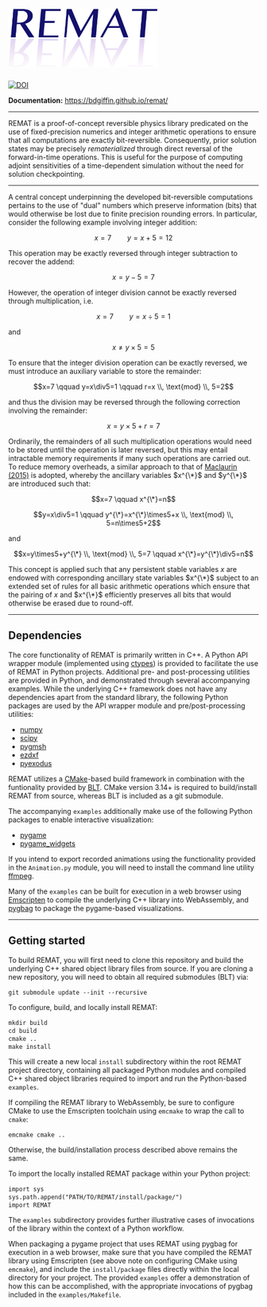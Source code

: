 # <img width="300" src="/docs/logo/remat_logo.png?raw=true" alt="REMAT">
[![DOI](https://zenodo.org/badge/DOI/10.5281/zenodo.14851878.svg)](https://doi.org/10.5281/zenodo.14851878)

**Documentation:** https://bdgiffin.github.io/remat/

---

REMAT is a proof-of-concept reversible physics library predicated on the use of fixed-precision numerics and integer arithmetic operations to ensure that all computations are exactly bit-reversible. Consequently, prior solution states may be precisely *rematerialized* through direct reversal of the forward-in-time operations. This is useful for the purpose of computing adjoint sensitivities of a time-dependent simulation without the need for solution checkpointing.

---

A central concept underpinning the developed bit-reversible computations pertains to the use of "dual" numbers which preserve information (bits) that would otherwise be lost due to finite precision rounding errors. In particular, consider the following example involving integer addition:

$$x=7 \qquad y=x+5=12$$

This operation may be exactly reversed through integer subtraction to recover the addend:

$$x=y-5=7$$

However, the operation of integer division cannot be exactly reversed through multiplication, i.e.

$$x=7 \qquad y=x\div5=1$$

and

$$x\neq y\times5=5$$

To ensure that the integer division operation can be exactly reversed, we must introduce an auxiliary variable to store the remainder:

$$x=7 \qquad y=x\div5=1 \qquad r=x \\, \text{mod} \\, 5=2$$

and thus the division may be reversed through the following correction involving the remainder:

$$x=y\times5+r=7$$

Ordinarily, the remainders of all such multiplication operations would need to be stored until the operation is later reversed, but this may entail intractable memory requirements if many such operations are carried out. To reduce memory overheads, a similar approach to that of [Maclaurin (2015)](https://proceedings.mlr.press/v37/maclaurin15.html) is adopted, whereby the ancillary variables $x^{\*}$ and $y^{\*}$ are introduced such that:

$$x=7 \qquad x^{\*}=n$$

$$y=x\div5=1 \qquad y^{\*}=x^{\*}\times5+x \\, \text{mod} \\, 5=n\times5+2$$

and

$$x=y\times5+y^{\*} \\, \text{mod} \\, 5=7 \qquad x^{\*}=y^{\*}\div5=n$$

This concept is applied such that any persistent stable variables $x$ are endowed with corresponding ancillary state variables $x^{\*}$ subject to an extended set of rules for all basic arithmetic operations which ensure that the pairing of $x$ and $x^{\*}$ efficiently preserves all bits that would otherwise be erased due to round-off.

---

## Dependencies

The core functionality of REMAT is primarily written in C++. A Python API wrapper module (implemented using [ctypes](https://docs.python.org/3/library/ctypes.html)) is provided to facilitate the use of REMAT in Python projects. Additional pre- and post-processing utilities are provided in Python, and demonstrated through several accompanying examples. While the underlying C++ framework does not have any dependencies apart from the standard library, the following Python packages are used by the API wrapper module and pre/post-processing utilities:
 - [numpy](https://numpy.org)
 - [scipy](https://scipy.org)
 - [pygmsh](https://pypi.org/project/pygmsh/)
 - [ezdxf](https://ezdxf.mozman.at/docs/)
 - [pyexodus](https://salvushub.github.io/pyexodus/)

REMAT utilizes a [CMake](https://cmake.org)-based build framework in combination with the funtionality provided by [BLT](https://computing.llnl.gov/projects/blt-build-link-test). CMake version 3.14+ is required to build/install REMAT from source, whereas BLT is included as a git submodule.

The accompanying `examples` additionally make use of the following Python packages to enable interactive visualization:
 - [pygame](https://pypi.org/project/pygame/)
 - [pygame_widgets](https://pygamewidgets.readthedocs.io/en/latest/)

If you intend to export recorded animations using the functionality provided in the ``Animation.py`` module, you will need to install the command line utility [ffmpeg](https://ffmpeg.org).

Many of the `examples` can be built for execution in a web browser using [Emscripten](https://emscripten.org) to compile the underlying C++ library into WebAssembly, and [pygbag](https://pypi.org/project/pygbag/) to package the pygame-based visualizations.

---

## Getting started

To build REMAT, you will first need to clone this repository and build the underlying C++ shared object library files from source. If you are cloning a new repository, you will need to obtain all required submodules (BLT) via:
```
git submodule update --init --recursive
```

To configure, build, and locally install REMAT:
```
mkdir build
cd build
cmake ..
make install
```
This will create a new local `install` subdirectory within the root REMAT project directory, containing all packaged Python modules and compiled C++ shared object libraries required to import and run the Python-based `examples`.

If compiling the REMAT library to WebAssembly, be sure to configure CMake to use the Emscripten toolchain using `emcmake` to wrap the call to `cmake`:
```
emcmake cmake ..
```
Otherwise, the build/installation process described above remains the same.

To import the locally installed REMAT package within your Python project:
```
import sys
sys.path.append("PATH/TO/REMAT/install/package/")
import REMAT
```
The `examples` subdirectory provides further illustrative cases of invocations of the library within the context of a Python workflow.

When packaging a pygame project that uses REMAT using pygbag for execution in a web browser, make sure that you have compiled the REMAT library using Emscripten (see above note on configuring CMake using `emcmake`), and include the `install/package` files directly within the local directory for your project. The provided `examples` offer a demonstration of how this can be accomplished, with the appropriate invocations of pygbag included in the `examples/Makefile`.
